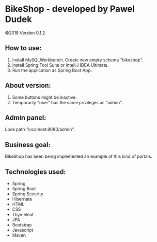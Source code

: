 # BikeShop - developed by Pawel Dudek

©2018
Version 0.1.2


## How to use:

1. Install MySQLWorkbench. Create new empty schema "bikeshop".
2. Install Spring Tool Suite or IntelliJ IDEA Ultimate.
3. Run the application as Spring Boot App.


## About version:

1. Some buttons might be inactive.
2. Temporarily "user" has the same privileges as "admin".


## Admin panel:

Look path "localhost:8080/admin".


## Business goal:

BikeShop has been being implemented an example of this kind of portals.


## Technologies used:

- Spring
- Spring Boot
- Spring Security
- Hibernate
- HTML
- CSS
- Thymeleaf
- JPA
- Bootstrap
- Javascript
- Maven